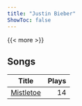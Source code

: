 ```yaml
---
title: "Justin Bieber"
ShowToc: false
---
```


{{< more >}}

## Songs
Title | Plays 
----- | -----: 
[Mistletoe](/songs/mistletoe) | 14

